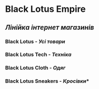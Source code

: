 # Black Lotus Empire

## ***Лінійка інтернет магазинів***
### **Black Lotus -** *Усі товари*
### **Black Lotus Tech -** *Техніка*
### **Black Lotus Cloth -** *Одяг*
### **Black Lotus Sneakers -** *Кросівки**
